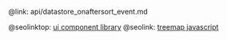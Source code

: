 @link: api/datastore_onaftersort_event.md

@seolinktop: [ui component library](https://webix.com)
@seolink: [treemap javascript](https://webix.com/widget/treemap/)